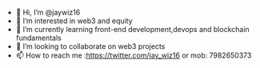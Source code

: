 - 👋 Hi, I’m @jaywiz16
- 👀 I’m interested in web3 and equity
- 🌱 I’m currently learning front-end development,devops and blockchain fundamentals
- 💞️ I’m looking to collaborate on web3 projects
- 📫 How to reach me :https://twitter.com/jay_wiz16 or mob: 7982650373

<!---
jaywiz16/jaywiz16 is a ✨ special ✨ repository because its `README.md` (this file) appears on your GitHub profile.
You can click the Preview link to take a look at your changes.
--->
